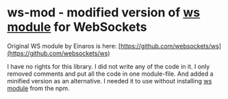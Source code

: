 # ws-mod - modified version of [ws module](https://www.npmjs.com/package/ws) for WebSockets

Original WS module by Einaros is here: [https://github.com/websockets/ws](https://github.com/websockets/ws)

I have no rights for this library. I did not write any of the code in it. I only removed comments and put all the code in one module-file. And added a minified version as an alternative. I needed it to use without installing [ws module](https://www.npmjs.com/package/ws) from the npm.
